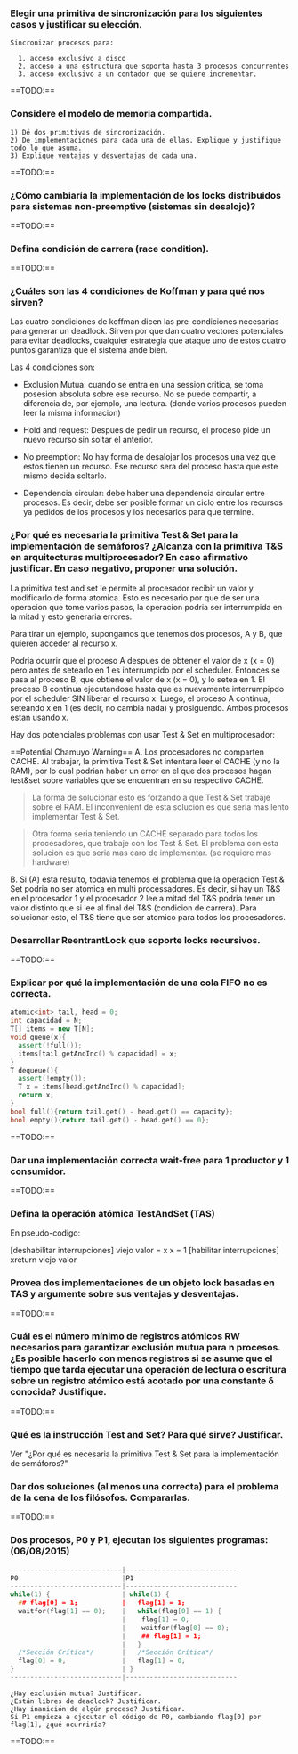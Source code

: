 ﻿### Elegir una primitiva de sincronización para los siguientes casos y justificar su elección. 

    Sincronizar procesos para: 

      1. acceso exclusivo a disco 
      2. acceso a una estructura que soporta hasta 3 procesos concurrentes
      3. acceso exclusivo a un contador que se quiere incrementar.

==TODO:==

### Considere el modelo de memoria compartida.

    1) Dé dos primitivas de sincronización. 
    2) De implementaciones para cada una de ellas. Explique y justifique todo lo que asuma. 
    3) Explique ventajas y desventajas de cada una.

==TODO:==

### ¿Cómo cambiaría la implementación de los locks distribuidos para sistemas non-preemptive (sistemas sin desalojo)?

==TODO:==

### Defina condición de carrera (race condition).

==TODO:==

### ¿Cuáles son las 4 condiciones de Koffman y para qué nos sirven?

Las cuatro condiciones de koffman dicen las pre-condiciones necesarias para generar un deadlock. Sirven por que dan cuatro vectores potenciales para evitar deadlocks, cualquier estrategia que ataque uno de estos cuatro puntos garantiza que el sistema ande bien. 

Las 4 condiciones son:

* Exclusion Mutua: cuando se entra en una session critica, se toma posesion absoluta sobre ese recurso. No se puede compartir, a diferencia de, por ejemplo, una lectura. (donde varios procesos pueden leer la misma informacion)

* Hold and request: Despues de pedir un recurso, el proceso pide un nuevo recurso sin soltar el anterior.

* No preemption: No hay forma de desalojar los procesos una vez que estos tienen un recurso. Ese recurso sera del proceso hasta que este mismo decida soltarlo.

* Dependencia circular: debe haber una dependencia circular entre procesos. Es decir, debe ser posible formar un ciclo entre los recursos ya pedidos de los procesos y los necesarios para que termine.

### ¿Por qué es necesaria la primitiva Test & Set para la implementación de semáforos? ¿Alcanza con la primitiva T&S en arquitecturas multiprocesador? En caso afirmativo justificar. En caso negativo, proponer una solución.

La primitiva test and set le permite al procesador recibir un valor y modificarlo de forma atomica. Esto es necesario por que de ser una operacion que tome varios pasos, la operacion podria ser interrumpida en la mitad y esto generaria errores.

Para tirar un ejemplo, supongamos que tenemos dos procesos, A y B, que quieren acceder al recurso x.

Podria ocurrir que el proceso A despues de obtener el valor de x (x = 0) pero antes de setearlo en 1 es interrumpido por el scheduler. Entonces se pasa al proceso B, que obtiene el valor de x (x = 0), y lo setea en 1. El proceso B continua ejecutandose hasta que es nuevamente interrumpipdo por el scheduler SIN liberar el recurso x. Luego, el proceso A continua, seteando x en 1 (es decir, no cambia nada) y prosiguendo. Ambos procesos estan usando x. 

Hay dos potenciales problemas con usar Test & Set en multiprocesador:

==Potential Chamuyo Warning==  A. Los procesadores no comparten CACHE. Al trabajar, la primitiva Test & Set intentara leer el CACHE (y no la RAM), por lo cual podrian haber un error en el que dos procesos hagan test&set sobre variables que se encuentran en su respectivo CACHE.

>  La forma de solucionar esto es forzando a que Test & Set trabaje sobre el RAM. El inconvenient de esta solucion es que seria mas lento implementar Test & Set. 

>  Otra forma seria teniendo un CACHE separado para todos los procesadores, que trabaje con los Test & Set. El problema con esta solucion es que seria mas caro de implementar. (se requiere mas hardware)

B. Si (A) esta resulto, todavia tenemos el problema que la operacion Test & Set podria no ser atomica en multi processadores. Es decir, si hay un T&S en el procesador 1 y el procesador 2 lee a mitad del T&S podria tener un valor distinto que si lee al final del T&S (condicion de carrera). Para solucionar esto, el T&S tiene que ser atomico para todos los procesadores.

### Desarrollar ReentrantLock que soporte locks recursivos.

==TODO:==

### Explicar por qué la implementación de una cola FIFO no es correcta.

```c++
atomic<int> tail, head = 0;
int capacidad = N;
T[] items = new T[N];
void queue(x){
  assert(!full());
  items[tail.getAndInc() % capacidad] = x;
}
T dequeue(){
  assert(!empty());
  T x = items[head.getAndInc() % capacidad];
  return x;
}
bool full(){return tail.get() - head.get() == capacity};
bool empty(){return tail.get() - head.get() == 0};
```

==TODO:==

### Dar una implementación correcta wait-free para 1 productor y 1 consumidor.

==TODO:==

### Defina la operación atómica TestAndSet (TAS)

En pseudo-codigo:

[deshabilitar interrupciones]
viejo valor = x
x = 1
[habilitar interrupciones]
xreturn viejo valor


### Provea dos implementaciones de un objeto lock basadas en TAS y argumente sobre sus ventajas y desventajas.

==TODO:==

### Cuál es el número mínimo de registros atómicos RW necesarios para garantizar exclusión mutua para n procesos. ¿Es posible hacerlo con menos registros si se asume que el tiempo que tarda ejecutar una operación de lectura o escritura sobre un registro atómico está acotado por una constante δ conocida? Justifique.

==TODO:==

### Qué es la instrucción Test and Set? Para qué sirve? Justificar.

Ver "¿Por qué es necesaria la primitiva Test & Set para la implementación de semáforos?"

### Dar dos soluciones (al menos una correcta) para el problema de la cena de los filósofos. Compararlas.

==TODO:==

### Dos procesos, P0 y P1, ejecutan los siguientes programas: (06/08/2015)

```c++
----------------------------|----------------------------
P0                          |P1
----------------------------|----------------------------
while(1) {                  | while(1) {
  ## flag[0] = 1;           |   flag[1] = 1;
  waitfor(flag[1] == 0);    |   while(flag[0] == 1) {
                            |    flag[1] = 0;
                            |    waitfor(flag[0] == 0);
                            |    ## flag[1] = 1;
                            |   }
  /*Sección Crítica*/       |   /*Sección Crítica*/
  flag[0] = 0;              |   flag[1] = 0;
}                           | }
----------------------------|----------------------------
```

    ¿Hay exclusión mutua? Justificar.
    ¿Están libres de deadlock? Justificar.
    ¿Hay inanición de algún proceso? Justificar.
    Si P1 empieza a ejecutar el código de P0, cambiando flag[0] por flag[1], ¿qué ocurriría?

==TODO:==
